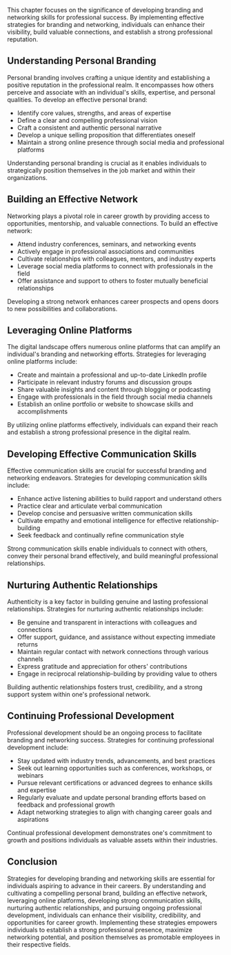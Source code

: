 
This chapter focuses on the significance of developing branding and networking skills for professional success. By implementing effective strategies for branding and networking, individuals can enhance their visibility, build valuable connections, and establish a strong professional reputation.

Understanding Personal Branding
-------------------------------

Personal branding involves crafting a unique identity and establishing a positive reputation in the professional realm. It encompasses how others perceive and associate with an individual's skills, expertise, and personal qualities. To develop an effective personal brand:

* Identify core values, strengths, and areas of expertise
* Define a clear and compelling professional vision
* Craft a consistent and authentic personal narrative
* Develop a unique selling proposition that differentiates oneself
* Maintain a strong online presence through social media and professional platforms

Understanding personal branding is crucial as it enables individuals to strategically position themselves in the job market and within their organizations.

Building an Effective Network
-----------------------------

Networking plays a pivotal role in career growth by providing access to opportunities, mentorship, and valuable connections. To build an effective network:

* Attend industry conferences, seminars, and networking events
* Actively engage in professional associations and communities
* Cultivate relationships with colleagues, mentors, and industry experts
* Leverage social media platforms to connect with professionals in the field
* Offer assistance and support to others to foster mutually beneficial relationships

Developing a strong network enhances career prospects and opens doors to new possibilities and collaborations.

Leveraging Online Platforms
---------------------------

The digital landscape offers numerous online platforms that can amplify an individual's branding and networking efforts. Strategies for leveraging online platforms include:

* Create and maintain a professional and up-to-date LinkedIn profile
* Participate in relevant industry forums and discussion groups
* Share valuable insights and content through blogging or podcasting
* Engage with professionals in the field through social media channels
* Establish an online portfolio or website to showcase skills and accomplishments

By utilizing online platforms effectively, individuals can expand their reach and establish a strong professional presence in the digital realm.

Developing Effective Communication Skills
-----------------------------------------

Effective communication skills are crucial for successful branding and networking endeavors. Strategies for developing communication skills include:

* Enhance active listening abilities to build rapport and understand others
* Practice clear and articulate verbal communication
* Develop concise and persuasive written communication skills
* Cultivate empathy and emotional intelligence for effective relationship-building
* Seek feedback and continually refine communication style

Strong communication skills enable individuals to connect with others, convey their personal brand effectively, and build meaningful professional relationships.

Nurturing Authentic Relationships
---------------------------------

Authenticity is a key factor in building genuine and lasting professional relationships. Strategies for nurturing authentic relationships include:

* Be genuine and transparent in interactions with colleagues and connections
* Offer support, guidance, and assistance without expecting immediate returns
* Maintain regular contact with network connections through various channels
* Express gratitude and appreciation for others' contributions
* Engage in reciprocal relationship-building by providing value to others

Building authentic relationships fosters trust, credibility, and a strong support system within one's professional network.

Continuing Professional Development
-----------------------------------

Professional development should be an ongoing process to facilitate branding and networking success. Strategies for continuing professional development include:

* Stay updated with industry trends, advancements, and best practices
* Seek out learning opportunities such as conferences, workshops, or webinars
* Pursue relevant certifications or advanced degrees to enhance skills and expertise
* Regularly evaluate and update personal branding efforts based on feedback and professional growth
* Adapt networking strategies to align with changing career goals and aspirations

Continual professional development demonstrates one's commitment to growth and positions individuals as valuable assets within their industries.

Conclusion
----------

Strategies for developing branding and networking skills are essential for individuals aspiring to advance in their careers. By understanding and cultivating a compelling personal brand, building an effective network, leveraging online platforms, developing strong communication skills, nurturing authentic relationships, and pursuing ongoing professional development, individuals can enhance their visibility, credibility, and opportunities for career growth. Implementing these strategies empowers individuals to establish a strong professional presence, maximize networking potential, and position themselves as promotable employees in their respective fields.
